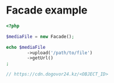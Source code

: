 # Facade example

```php
<?php

$mediaFile = new Facade();

echo $mediaFile
        ->upload('/path/to/file')
        ->getUrl()
;

// https://cdn.dogovor24.kz/<OBJECT_ID>
```
